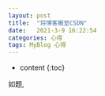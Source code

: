 ```yaml
---
layout: post
title:  "将博客搬至CSDN"
date:   2021-3-9 16:22:54
categories: 心得
tags: MyBlog 心得
---
```


* content
{:toc}

如题,



